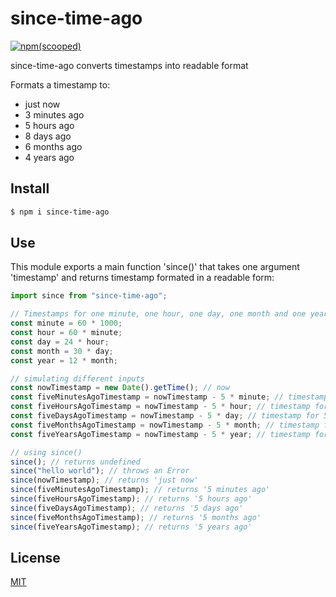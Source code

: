 # since-time-ago

[![npm(scooped)](https://img.shields.io/badge/npm-v1.1.1-blue)](https://www.npmjs.com/package/since-time-ago)

since-time-ago converts timestamps into readable format

Formats a timestamp to:

- just now
- 3 minutes ago
- 5 hours ago
- 8 days ago
- 6 months ago
- 4 years ago

## Install

```sh
$ npm i since-time-ago
```

## Use

This module exports a main function 'since()' that takes one argument 'timestamp' and returns
timestamp formated in a readable form:

```js
import since from "since-time-ago";

// Timestamps for one minute, one hour, one day, one month and one year
const minute = 60 * 1000;
const hour = 60 * minute;
const day = 24 * hour;
const month = 30 * day;
const year = 12 * month;

// simulating different inputs
const nowTimestamp = new Date().getTime(); // now
const fiveMinutesAgoTimestamp = nowTimestamp - 5 * minute; // timestamp for 5 minutes ago
const fiveHoursAgoTimestamp = nowTimestamp - 5 * hour; // timestamp for 5 hours ago
const fiveDaysAgoTimestamp = nowTimestamp - 5 * day; // timestamp for 5 days ago
const fiveMonthsAgoTimestamp = nowTimestamp - 5 * month; // timestamp for 5 months ago
const fiveYearsAgoTimestamp = nowTimestamp - 5 * year; // timestamp for 5 years ago

// using since()
since(); // returns undefined
since("hello world"); // throws an Error
since(nowTimestamp); // returns 'just now'
since(fiveMinutesAgoTimestamp); // returns '5 minutes ago'
since(fiveHoursAgoTimestamp); // returns '5 hours ago'
since(fiveDaysAgoTimestamp); // returns '5 days ago'
since(fiveMonthsAgoTimestamp); // returns '5 months ago'
since(fiveYearsAgoTimestamp); // returns '5 years ago'
```

## License

[MIT](LICENSE)
